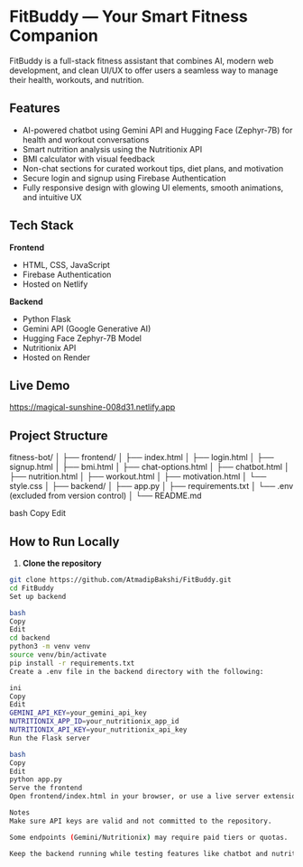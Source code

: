 # FitBuddy — Your Smart Fitness Companion

FitBuddy is a full-stack fitness assistant that combines AI, modern web development, and clean UI/UX to offer users a seamless way to manage their health, workouts, and nutrition.

## Features

- AI-powered chatbot using Gemini API and Hugging Face (Zephyr-7B) for health and workout conversations
- Smart nutrition analysis using the Nutritionix API
- BMI calculator with visual feedback
- Non-chat sections for curated workout tips, diet plans, and motivation
- Secure login and signup using Firebase Authentication
- Fully responsive design with glowing UI elements, smooth animations, and intuitive UX

## Tech Stack

**Frontend**
- HTML, CSS, JavaScript
- Firebase Authentication
- Hosted on Netlify

**Backend**
- Python Flask
- Gemini API (Google Generative AI)
- Hugging Face Zephyr-7B Model
- Nutritionix API
- Hosted on Render

## Live Demo

https://magical-sunshine-008d31.netlify.app

## Project Structure

fitness-bot/
│
├── frontend/
│ ├── index.html
│ ├── login.html
│ ├── signup.html
│ ├── bmi.html
│ ├── chat-options.html
│ ├── chatbot.html
│ ├── nutrition.html
│ ├── workout.html
│ ├── motivation.html
│ └── style.css
│
├── backend/
│ ├── app.py
│ ├── requirements.txt
│ └── .env (excluded from version control)
│
└── README.md

bash
Copy
Edit

## How to Run Locally

1. **Clone the repository**
```bash
git clone https://github.com/AtmadipBakshi/FitBuddy.git
cd FitBuddy
Set up backend

bash
Copy
Edit
cd backend
python3 -m venv venv
source venv/bin/activate
pip install -r requirements.txt
Create a .env file in the backend directory with the following:

ini
Copy
Edit
GEMINI_API_KEY=your_gemini_api_key
NUTRITIONIX_APP_ID=your_nutritionix_app_id
NUTRITIONIX_API_KEY=your_nutritionix_api_key
Run the Flask server

bash
Copy
Edit
python app.py
Serve the frontend
Open frontend/index.html in your browser, or use a live server extension in VS Code.

Notes
Make sure API keys are valid and not committed to the repository.

Some endpoints (Gemini/Nutritionix) may require paid tiers or quotas.

Keep the backend running while testing features like chatbot and nutrition analysis.



